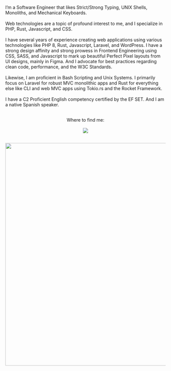 <p align="left">
    I’m a Software Engineer that likes Strict/Strong Typing, UNIX Shells, Monoliths, and Mechanical Keyboards.
    <br><br>
    Web technologies are a topic of profound interest to me, and I specialize in PHP, Rust, Javascript, and CSS.
    <br><br>
    I have several years of experience creating web applications using various technologies like PHP 8, Rust, Javascript, Laravel, and WordPress. I have a strong design affinity and strong prowess in Frontend Engineering using CSS, SASS, and Javascript to mark up beautiful Perfect Pixel layouts from UI designs, mainly in Figma. And I advocate for best practices regarding clean code, performance, and the W3C Standards.
    <br><br>
    Likewise, I am proficient in Bash Scripting and Unix Systems. I primarily focus on Laravel for robust MVC monolithic apps and Rust for everything else like CLI and web MVC apps using Tokio.rs and the Rocket Framework.
    <br><br>
    I have a C2 Proficient English competency certified by the EF SET. And I am a native Spanish speaker.
    <br><br>
</p>

<p align="center">
    Where to find me:
    <br><br>
    <a href="https://rocha.codes" target="_blank" rel="noopener">
        <img src="https://img.shields.io/badge/contact%20-f9b845.svg?&style=for-the-badge&logo=dev.to&logoColor=white"/>
    </a>
</p>

<p align="center">
    <br>
    <img src="https://github-readme-streak-stats.herokuapp.com?user=Esteban-Rocha&theme=shades-of-purple&hide_border=true&date_format=j%20M%5B%20Y%5D&fire=FF8C03" width="700">
</p>

